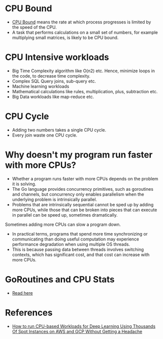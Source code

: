 # CPU Bound
- [CPU Bound](https://stackoverflow.com/questions/868568/what-do-the-terms-cpu-bound-and-i-o-bound-mean) means the rate at which process progresses is limited by the speed of the CPU. 
- A task that performs calculations on a small set of numbers, for example multiplying small matrices, is likely to be CPU bound.

# CPU Intensive workloads
- Big Time Complexity algorithm like O(n2) etc. Hence, minimize loops in the code, to decrease time complexity.
- Complex SQL Query joins, sub-query etc.
- Machine learning workloads
- Mathematical calculations like rules, multiplication, plus, subtraction etc.
- Big Data workloads like map-reduce etc.

# CPU Cycle
- Adding two numbers takes a single CPU cycle.
- Every join waste one CPU cycle.

# Why doesn't my program run faster with more CPUs?
- Whether a program runs faster with more CPUs depends on the problem it is solving.
- The Go language provides concurrency primitives, such as goroutines and channels, but concurrency only enables parallelism when the underlying problem is intrinsically parallel.
- Problems that are intrinsically sequential cannot be sped up by adding more CPUs, while those that can be broken into pieces that can execute in parallel can be speed up, sometimes dramatically.

Sometimes adding more CPUs can slow a program down.
- In practical terms, programs that spend more time synchronizing or communicating than doing useful computation may experience performance degradation when using multiple OS threads.
- This is because passing data between threads involves switching contexts, which has significant cost, and that cost can increase with more CPUs.

# GoRoutines and CPU Stats
- [Read here](https://github.com/Anshul619/Golang/blob/main/GoRoutines%26Channels/Stats.md)

# References
- [How to run CPU-based Workloads for Deep Learning Using Thousands Of Spot Instances on AWS and GCP Without Getting a Headache](https://towardsdatascience.com/how-to-run-cpu-intensive-workloads-for-deep-learning-with-thousands-of-spot-instances-on-aws-and-85ce9d452f10)